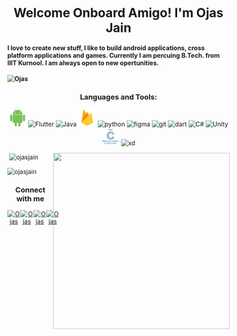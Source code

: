 <h1 align="center">Welcome Onboard Amigo! I'm Ojas Jain</h1>

<h4> I love to create new stuff, I like to build android applications, cross platform applications and games. Currently I am percuing B.Tech. from IIIT Kurnool. I am always open to new opertunities.<h4>
  
<p align="left"> <img src="https://komarev.com/ghpvc/?username=ojasjain24&label=Profile%20views&color=0e75b6&style=flat" alt="Ojas" /> </p>
<p>
  
<h3 align="center">Languages and Tools:</h3>
<p align="center">
  <img src="https://raw.githubusercontent.com/github/explore/80688e429a7d4ef2fca1e82350fe8e3517d3494d/topics/android/android.png" alt="Android" width="40" height="40"/> </a>
  <img src="https://avatars.githubusercontent.com/u/14101776?s=200&v=4.svg" alt="Flutter" width="40" height="40"/> </a> 
  <img src="https://raw.githubusercontent.com/jmnote/z-icons/master/svg/java.svg" alt="Java" width="40" height="40"/> </a>
  <img src="https://raw.githubusercontent.com/github/explore/80688e429a7d4ef2fca1e82350fe8e3517d3494d/topics/firebase/firebase.png" alt="Firebase" width="40" height="40"/> </a>
  <img src="https://raw.githubusercontent.com/jmnote/z-icons/master/svg/python.svg" alt="python" width="40" height="40"/> </a>  
  <img src="https://www.vectorlogo.zone/logos/figma/figma-icon.svg" alt="figma" width="40" height="40"/> </a>
  <img src="https://www.vectorlogo.zone/logos/git-scm/git-scm-icon.svg" alt="git" width="40" height="40"/> </a>
  <img src="https://www.vectorlogo.zone/logos/dartlang/dartlang-icon.svg" alt="dart" width="40" height="40"/> </a> 
  <img src="https://raw.githubusercontent.com/jmnote/z-icons/master/svg/csharp.svg" alt="C#" width="40" height="40"/> </a> 
  <img src="https://www.vectorlogo.zone/logos/unity3d/unity3d-icon.svg" alt="Unity" width="40" height="40"/> </a> 
  <img src="https://raw.githubusercontent.com/github/explore/f3e22f0dca2be955676bc70d6214b95b13354ee8/topics/c/c.png" alt="C" width="40" height="40"/> </a>  
  <img src="https://cdn.worldvectorlogo.com/logos/adobe-xd.svg" alt="xd" width="40" height="40"/>
<p>
<img align="right" height="400" width="400" src="https://github.com/ojasjain24/ojasjain24/blob/main/animation_500_ktwjr3n0.gif" /> </a>

<p>&nbsp;<img align="center" height="200px" width="400px" src="https://github-readme-stats.vercel.app/api?username=ojasjain24&count_private=true&show_icons=true&theme=radical" alt="ojasjain" /></p>


<p><img align="center" height="200px" width="400px" src="https://github-readme-streak-stats.herokuapp.com/?user=ojasjain24&theme=radical" alt="ojasjain" /></p>
</p>
<h3 align="center">Connect with me</h3>
<p align="center" style="display:flex;flex-direction:row;">
  <span>
  <a href="https://twitter.com/OjasJain24" target="blank"><img align="center" src="https://raw.githubusercontent.com/rahuldkjain/github-profile-readme-generator/master/src/images/icons/Social/twitter.svg" alt="Ojas" height="40" width="40" /></a>
  </span><span>
  <a href="mailto:ojas24012002jain@gmail.com" target="blank"> <img align="center" src="https://storage.googleapis.com/gweb-uniblog-publish-prod/images/Gmail.max-1100x1100.png" alt="Ojas" height="40" width="40"/></a>
</span><span>
  <a href="https://www.linkedin.com/in/ojas-jain-028179197/" target="blank"><img align="center" src="https://raw.githubusercontent.com/rahuldkjain/github-profile-readme-generator/master/src/images/icons/Social/linked-in-alt.svg" alt="Ojas" height="40" width="40" /></a>
</span><span>
  <a href="https://www.instagram.com/casual_photography___/" target="blank"><img align="center" src="https://raw.githubusercontent.com/rahuldkjain/github-profile-readme-generator/master/src/images/icons/Social/instagram.svg" alt="Ojas" height="40" width="40" /></a>
  </span>
</p>
